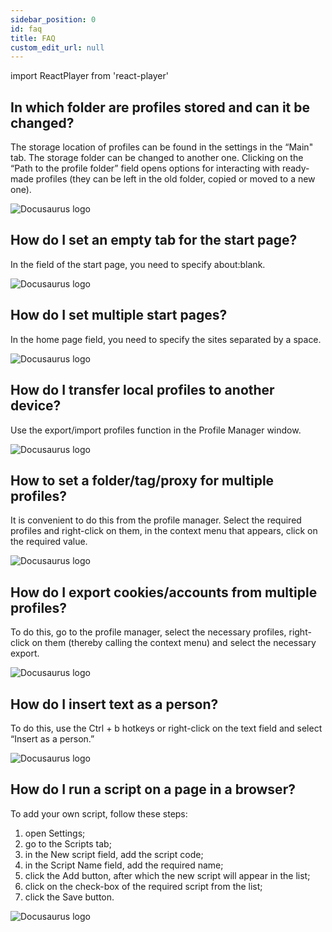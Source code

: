 ```yaml
---
sidebar_position: 0
id: faq
title: FAQ
custom_edit_url: null
---
```


import ReactPlayer from 'react-player'

## In which folder are profiles stored and can it be changed?

The storage location of profiles can be found in the settings in the “Main" tab. The storage folder can be changed to another one. Clicking on the “Path to the profile folder” field opens options for interacting with ready-made profiles (they can be left in the old folder, copied or moved to a new one).

![Docusaurus logo](/img/FAQ/eng/faq-1.png)

## How do I set an empty tab for the start page?

In the field of the start page, you need to specify about:blank.

![Docusaurus logo](/img/FAQ/eng/faq-2.png)

## How do I set multiple start pages?

In the home page field, you need to specify the sites separated by a space.

![Docusaurus logo](/img/FAQ/eng/faq-3.png)

## How do I transfer local profiles to another device?

Use the export/import profiles function in the Profile Manager window.

![Docusaurus logo](/img/FAQ/eng/faq-4.png)

## How to set a folder/tag/proxy for multiple profiles?

It is convenient to do this from the profile manager. Select the required profiles and right-click on them, in the context menu that appears, click on the required value.

![Docusaurus logo](/img/FAQ/eng/faq-5.png)

## How do I export cookies/accounts from multiple profiles?

To do this, go to the profile manager, select the necessary profiles, right-click on them (thereby calling the context menu) and select the necessary export.

![Docusaurus logo](/img/FAQ/eng/faq-6.png)

## How do I insert text as a person?

To do this, use the Ctrl + b hotkeys or right-click on the text field and select “Insert as a person.”

![Docusaurus logo](/img/FAQ/eng/faq-7.png)

## How do I run a script on a page in a browser?

To add your own script, follow these steps:
1. open Settings;
2. go to the Scripts tab;
3. in the New script field, add the script code;
4. in the Script Name field, add the required name;
5. click the Add button, after which the new script will appear in the list;
6. click on the check-box of the required script from the list;
7. click the Save button.

![Docusaurus logo](/img/FAQ/eng/faq-8.png)